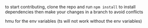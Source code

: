 to start contributing, clone the repo and run ```npm install``` to install dependencies
then make your changes in a branch to avoid conflicts 

hmu for the env variables 
(ts will not work without the env variables)

